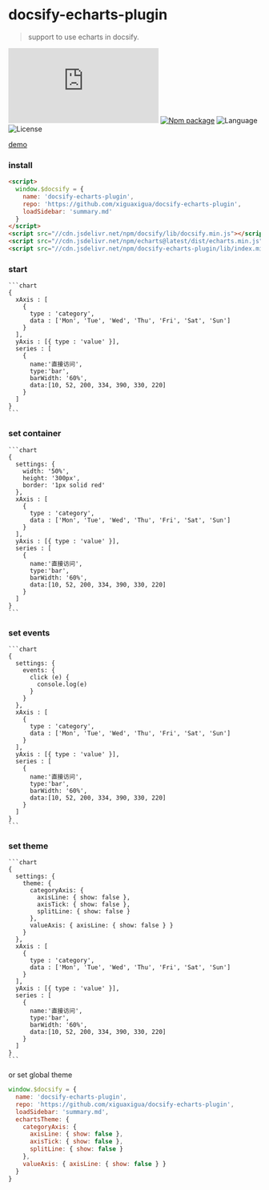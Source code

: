 # docsify-echarts-plugin

> support to use echarts in docsify.

![JS gzip size](http://img.badgesize.io/https://unpkg.com/docsify-echarts-plugin/lib/index.min.js?compression=gzip&label=gzip%20size:%20JS)
[![Npm package](https://img.shields.io/npm/v/docsify-echarts-plugin.svg)](https://www.npmjs.org/package/docsify-echarts-plugin)
![Language](https://img.shields.io/badge/language-javascript-yellow.svg)
![License](https://img.shields.io/badge/license-MIT-000000.svg)

[demo](http://daxigua.me/docsify-echarts-plugin/#/)

### install

```html
<script>
  window.$docsify = {
    name: 'docsify-echarts-plugin',
    repo: 'https://github.com/xiguaxigua/docsify-echarts-plugin',
    loadSidebar: 'summary.md'
  }
</script>
<script src="//cdn.jsdelivr.net/npm/docsify/lib/docsify.min.js"></script>
<script src="//cdn.jsdelivr.net/npm/echarts@latest/dist/echarts.min.js"></script>
<script src="//cdn.jsdelivr.net/npm/docsify-echarts-plugin/lib/index.min.js"></script>
```

### start
<pre lang="no-highlight"><code>```chart
{
  xAxis : [
    {
      type : 'category',
      data : ['Mon', 'Tue', 'Wed', 'Thu', 'Fri', 'Sat', 'Sun']
    }
  ],
  yAxis : [{ type : 'value' }],
  series : [
    {
      name:'直接访问',
      type:'bar',
      barWidth: '60%',
      data:[10, 52, 200, 334, 390, 330, 220]
    }
  ]
}
```
</code></pre>

### set container
<pre lang="no-highlight"><code>```chart
{
  settings: {
    width: '50%',
    height: '300px',
    border: '1px solid red'
  },
  xAxis : [
    {
      type : 'category',
      data : ['Mon', 'Tue', 'Wed', 'Thu', 'Fri', 'Sat', 'Sun']
    }
  ],
  yAxis : [{ type : 'value' }],
  series : [
    {
      name:'直接访问',
      type:'bar',
      barWidth: '60%',
      data:[10, 52, 200, 334, 390, 330, 220]
    }
  ]
}
```
</code></pre>

### set events
<pre lang="no-highlight"><code>```chart
{
  settings: {
    events: {
      click (e) {
        console.log(e)
      }
    }
  },
  xAxis : [
    {
      type : 'category',
      data : ['Mon', 'Tue', 'Wed', 'Thu', 'Fri', 'Sat', 'Sun']
    }
  ],
  yAxis : [{ type : 'value' }],
  series : [
    {
      name:'直接访问',
      type:'bar',
      barWidth: '60%',
      data:[10, 52, 200, 334, 390, 330, 220]
    }
  ]
}
```
</code></pre>

### set theme
<pre lang="no-highlight"><code>```chart
{
  settings: {
    theme: {
      categoryAxis: {
        axisLine: { show: false },
        axisTick: { show: false },
        splitLine: { show: false }
      },
      valueAxis: { axisLine: { show: false } }
    }
  },
  xAxis : [
    {
      type : 'category',
      data : ['Mon', 'Tue', 'Wed', 'Thu', 'Fri', 'Sat', 'Sun']
    }
  ],
  yAxis : [{ type : 'value' }],
  series : [
    {
      name:'直接访问',
      type:'bar',
      barWidth: '60%',
      data:[10, 52, 200, 334, 390, 330, 220]
    }
  ]
}
```
</code></pre>

or set global theme

```js
window.$docsify = {
  name: 'docsify-echarts-plugin',
  repo: 'https://github.com/xiguaxigua/docsify-echarts-plugin',
  loadSidebar: 'summary.md',
  echartsTheme: {
    categoryAxis: {
      axisLine: { show: false },
      axisTick: { show: false },
      splitLine: { show: false }
    },
    valueAxis: { axisLine: { show: false } }
  }
}
```
